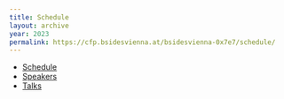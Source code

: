 ```yaml
---
title: Schedule
layout: archive
year: 2023
permalink: https://cfp.bsidesvienna.at/bsidesvienna-0x7e7/schedule/
---
```


- [Schedule](https://cfp.bsidesvienna.at/bsidesvienna-0x7e7/schedule/)
- [Speakers](https://cfp.bsidesvienna.at/bsidesvienna-0x7e7/speaker/)
- [Talks](https://cfp.bsidesvienna.at/bsidesvienna-0x7e7/talks/)
